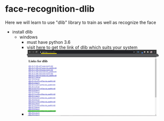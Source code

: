 # face-recognition-dlib
Here we will learn to use "dlib" library to train as well as recognize the face

- install dlib
  - windows
    - must have python 3.6
    - visit [here](https://pypi.org/simple/dlib) to get the link of dlib which suits your system
    - ![pypi](https://github.com/alvon-X/helpful-assets/blob/main/face-recognition-dlib%20readme-assets/pypi-link.jpg) 